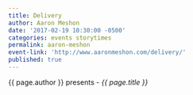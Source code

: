 ```yaml
---
title: Delivery
author: Aaron Meshon
date: '2017-02-19 10:30:00 -0500'
categories: events storytimes
permalink: aaron-meshon
event-link: 'http://www.aaronmeshon.com/delivery/'
published: true
---
```

{{ page.author }} presents - *{{ page.title }}*
